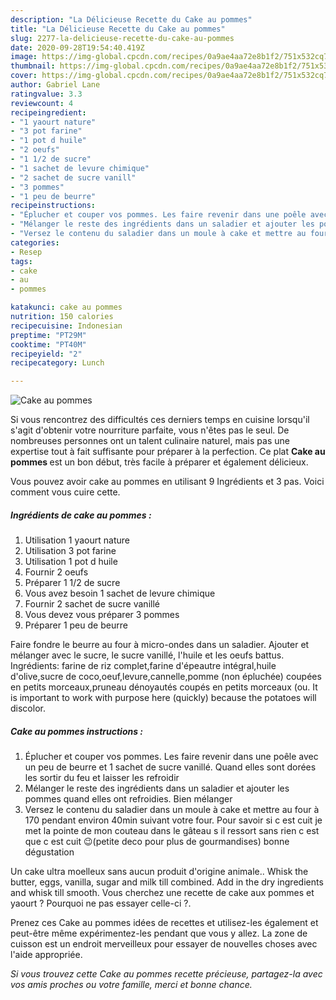 ```yaml
---
description: "La Délicieuse Recette du Cake au pommes"
title: "La Délicieuse Recette du Cake au pommes"
slug: 2277-la-delicieuse-recette-du-cake-au-pommes
date: 2020-09-28T19:54:40.419Z
image: https://img-global.cpcdn.com/recipes/0a9ae4aa72e8b1f2/751x532cq70/cake-au-pommes-photo-principale-de-la-recette.jpg
thumbnail: https://img-global.cpcdn.com/recipes/0a9ae4aa72e8b1f2/751x532cq70/cake-au-pommes-photo-principale-de-la-recette.jpg
cover: https://img-global.cpcdn.com/recipes/0a9ae4aa72e8b1f2/751x532cq70/cake-au-pommes-photo-principale-de-la-recette.jpg
author: Gabriel Lane
ratingvalue: 3.3
reviewcount: 4
recipeingredient:
- "1 yaourt nature"
- "3 pot farine"
- "1 pot d huile"
- "2 oeufs"
- "1 1/2 de sucre"
- "1 sachet de levure chimique"
- "2 sachet de sucre vanill"
- "3 pommes"
- "1 peu de beurre"
recipeinstructions:
- "Éplucher et couper vos pommes. Les faire revenir dans une poêle avec un peu de beurre et 1 sachet de sucre vanillé. Quand elles sont dorées les sortir du feu et laisser les refroidir"
- "Mélanger le reste des ingrédients dans un saladier et ajouter les pommes quand elles ont refroidies. Bien mélanger"
- "Versez le contenu du saladier dans un moule à cake et mettre au four à 170 pendant environ 40min suivant votre four. Pour savoir si c est cuit je met la pointe de mon couteau dans le gâteau s il ressort sans rien c est que c est cuit 😉(petite deco pour plus de gourmandises) bonne dégustation"
categories:
- Resep
tags:
- cake
- au
- pommes

katakunci: cake au pommes 
nutrition: 150 calories
recipecuisine: Indonesian
preptime: "PT29M"
cooktime: "PT40M"
recipeyield: "2"
recipecategory: Lunch

---
```



![Cake au pommes](https://img-global.cpcdn.com/recipes/0a9ae4aa72e8b1f2/751x532cq70/cake-au-pommes-photo-principale-de-la-recette.jpg)

Si vous rencontrez des difficultés ces derniers temps en cuisine lorsqu'il s'agit d'obtenir votre nourriture parfaite, vous n'êtes pas le seul. De nombreuses personnes ont un talent culinaire naturel, mais pas une expertise tout à fait suffisante pour préparer à la perfection. Ce plat <strong> Cake au pommes </strong> est un bon début, très facile à préparer et également délicieux.

<!--inarticleads1-->

Vous pouvez avoir cake au pommes en utilisant 9 Ingrédients et 3 pas. Voici comment vous cuire cette.

##### Ingrédients de cake au pommes :

1. Utilisation 1 yaourt nature
1. Utilisation 3 pot farine
1. Utilisation 1 pot d huile
1. Fournir 2 oeufs
1. Préparer 1 1/2 de sucre
1. Vous avez besoin 1 sachet de levure chimique
1. Fournir 2 sachet de sucre vanillé
1. Vous devez vous préparer 3 pommes
1. Préparer 1 peu de beurre


Faire fondre le beurre au four à micro-ondes dans un saladier. Ajouter et mélanger avec le sucre, le sucre vanillé, l&#39;huile et les oeufs battus. Ingrédients: farine de riz complet,farine d&#39;épeautre intégral,huile d&#39;olive,sucre de coco,oeuf,levure,cannelle,pomme (non épluchée) coupées en petits morceaux,pruneau dénoyautés coupés en petits morceaux (ou. It is important to work with purpose here (quickly) because the potatoes will discolor. 

<!--inarticleads2-->

##### Cake au pommes instructions :

1. Éplucher et couper vos pommes. Les faire revenir dans une poêle avec un peu de beurre et 1 sachet de sucre vanillé. Quand elles sont dorées les sortir du feu et laisser les refroidir
1. Mélanger le reste des ingrédients dans un saladier et ajouter les pommes quand elles ont refroidies. Bien mélanger
1. Versez le contenu du saladier dans un moule à cake et mettre au four à 170 pendant environ 40min suivant votre four. Pour savoir si c est cuit je met la pointe de mon couteau dans le gâteau s il ressort sans rien c est que c est cuit 😉(petite deco pour plus de gourmandises) bonne dégustation


Un cake ultra moelleux sans aucun produit d&#39;origine animale.. Whisk the butter, eggs, vanilla, sugar and milk till combined. Add in the dry ingredients and whisk till smooth. Vous cherchez une recette de cake aux pommes et yaourt ? Pourquoi ne pas essayer celle-ci ?. 

<!--inarticleads1-->

<p>
Prenez ces Cake au pommes idées de recettes et utilisez-les également et peut-être même expérimentez-les pendant que vous y allez. La zone de cuisson est un endroit merveilleux pour essayer de nouvelles choses avec l'aide appropriée.
</p>

<p>
<i>Si vous trouvez cette Cake au pommes recette précieuse, partagez-la avec vos amis proches ou votre famille, merci et bonne chance.</i>
</p>
